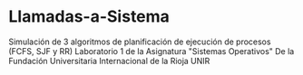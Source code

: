 # Llamadas-a-Sistema
Simulación de 3 algoritmos de planificación de ejecución de procesos (FCFS, SJF y RR)
Laboratorio 1 de la Asignatura "Sistemas Operativos" De la Fundación Universitaria Internacional de la Rioja UNIR
